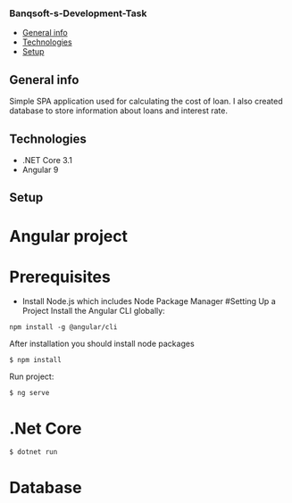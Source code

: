 ### Banqsoft-s-Development-Task
* [General info](#general-info)
* [Technologies](#technologies)
* [Setup](#setup)


## General info
Simple SPA application used for calculating the cost of loan. I also created database to store information about loans and interest rate.

## Technologies
* .NET Core 3.1
* Angular 9

## Setup
# Angular project
# Prerequisites
* Install Node.js which includes Node Package Manager
#Setting Up a Project
Install the Angular CLI globally:
```
npm install -g @angular/cli
```
After installation you should install node packages
```
$ npm install
```
Run project:
```
$ ng serve
```

# .Net Core 
```
$ dotnet run
````

# Database
